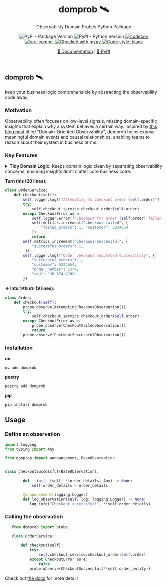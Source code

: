 <div align="center">

# domprob 🛰️
Observability Domain Probes Python Package

![PyPI - Package Version](https://img.shields.io/pypi/v/domprob.svg)
![PyPI - Python Version](https://img.shields.io/pypi/pyversions/domprob)
[![codecov](https://codecov.io/gh/tenyo-app/pydomprob/graph/badge.svg?token=C0BO1ZP0DK)](https://codecov.io/gh/tenyo-app/pydomprob)
[![pre-commit](https://img.shields.io/badge/pre--commit-enabled-brightgreen?logo=pre-commit&logoColor=white)](https://github.com/pre-commit/pre-commit)
[![Checked with mypy](http://www.mypy-lang.org/static/mypy_badge.svg)](http://mypy-lang.org/)
[![Code style: black](https://img.shields.io/badge/code%20style-black-000000.svg)](https://github.com/psf/black)

[📄 Documentation](https://domprob.readthedocs.io/en/latest/) | [🐍 PyPI](https://pypi.org/project/domprob/)

&nbsp;

</div>

## domprob 🛰️

 keep your business logic comprehensible by abstracting the observability code away.

### Motivation

Observability often focuses on low-level signals, missing domain-specific insights that explain why a system behaves a 
certain way. Inspired by [this blog post](https://martinfowler.com/articles/domain-oriented-observability.html) titled 
"Domain-Oriented Observability", domprob helps expose meaningful domain events and causal relationships, enabling teams 
to reason about their system in business terms.

### Key Features

<details>
    <summary>
        <strong>Tidy Domain Logic:</strong> Keeps domain logic clean by separating observability concerns, 
        ensuring insights don’t clutter core business code.
    </summary>

> &nbsp;
> **Turn this (20 lines):**
> 
> ```python
> class OrderService:
>     def checkout(self):
>         self.logger.log(f"Attempting to checkout order {self.order}")
>         try:
>             self.checkout_service.checkout_order(self.order)
>         except CheckoutError as e:
>             self.logger.error(f"Checkout for order {self.order} failed: {e}")
>             self.metrics.increment("checkout-failed", {
>                 "failed_orders": 1, "customer": 6234654
>             })
>             return
>         self.metrics.increment("checkout-successful", {
>             "successful_orders": 1, 
>          })
>         self.logger.log(f"Order checkout completed successfully", {
>             "successful_orders": 1, 
>             "customer": 6234654, 
>             "order_number": 2374, 
>             "sku": "JH-374-VJHV"
>         })
> ```
</details>

**Turn this (20 lines):**

```python
class OrderService:
    def checkout(self):
        self.logger.log(f"Attempting to checkout order {self.order}")
        try:
            self.checkout_service.checkout_order(self.order)
        except CheckoutError as e:
            self.logger.error(f"Checkout for order {self.order} failed: {e}")
            self.metrics.increment("checkout-failed", {
                "failed_orders": 1, "customer": 6234654
            })
            return
        self.metrics.increment("checkout-successful", {
            "successful_orders": 1, 
         })
        self.logger.log(f"Order checkout completed successfully", {
            "successful_orders": 1, 
            "customer": 6234654, 
            "order_number": 2374, 
            "sku": "JH-374-VJHV"
        })
```

**→ Into ✨this✨ (9 lines):**

```python
class Order:
    def checkout(self):
        probe.observe(AttemptingCheckoutObservation())
        try:
            self.checkout_service.checkout_order(self.order)
        except CheckoutError as e:
            probe.observe(CheckoutFailedObservation())
            return
        probe.observe(CheckoutSuccessfulObservation())
```

### Installation

**uv**

```shell
uv add domprob
```

**poetry**

```shell
poetry add domprob
```

**pip**

```shell
pip install domprob
```

## Usage

### Define an observation

```python
import logging
from typing import Any

from domprob import announcement, BaseObservation


class CheckoutSuccessful(BaseObservation):
    
        def __init__(self, **order_details: Any) -> None:
            self.order_details = order_details

        @announcement(logging.Logger)
        def log_observation(self, log: logging.Logger) -> None:
           log.info("Checkout successful!", **self.order_details)

```

### Calling the observation

```python
   from domprob import probe

   class OrderService:
       
       def checkout(self):
           try:
               self.checkout_service.checkout_order(self.order)
           except CheckoutError as e:
               raise
           probe.observe(CheckoutSuccessful(**self.order_entity))

```

Check out [the docs](https://domprob.readthedocs.io/en/latest/) for more detail!
